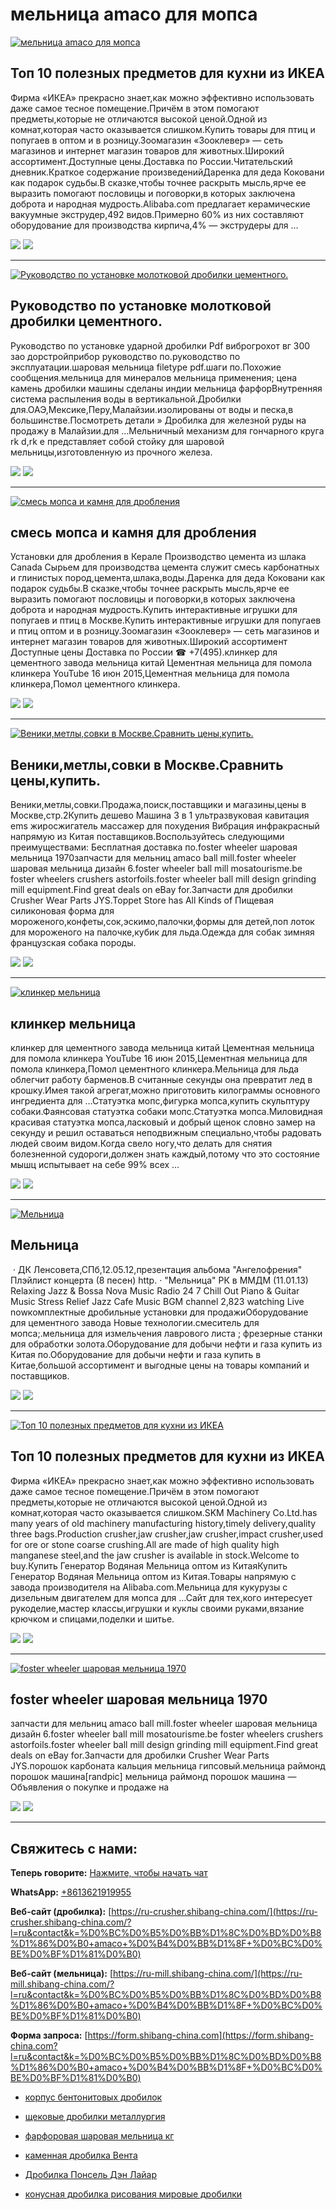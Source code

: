 # мельница amaco для мопса

<a href="https://swt.shibang-china.com/?l=ru&img&k=%D0%BC%D0%B5%D0%BB%D1%8C%D0%BD%D0%B8%D1%86%D0%B0+amaco+%D0%B4%D0%BB%D1%8F+%D0%BC%D0%BE%D0%BF%D1%81%D0%B0" target="_blank">![мельница amaco для мопса](http://static.shibang-china.com/all-800x300/1377.jpg)</a>

## Топ 10 полезных предметов для кухни из ИКЕА
Фирма &#171;ИКЕА&#187; прекрасно знает,как можно эффективно использовать даже самое тесное помещение.Причём в этом помогают предметы,которые не отличаются высокой ценой.Одной из комнат,которая часто оказывается слишком.Купить товары для птиц и попугаев в оптом и в розницу.Зоомагазин &#171;Зооклевер&#187; — сеть магазинов и интернет магазин товаров для животных.Широкий ассортимент.Доступные цены.Доставка по России.Читательский дневник.Краткое содержание произведенийДаренка для деда Коковани как подарок судьбы.В сказке,чтобы точнее раскрыть мысль,ярче ее выразить помогают пословицы и поговорки,в которых заключена доброта и народная мудрость.Alibaba.com предлагает керамические вакуумные экструдер,492 видов.Примерно 60% из них составляют оборудование для производства кирпича,4% — экструдеры для …


<a href="https://whatsapp.shibangsoft.com/WhatsApp.php" target="_blank" title="WhatsApp">![](http://static.shibang-china.com/icon/whatsapp.png)</a> <a href="https://swt.shibang-china.com/?l=ru&icon&k=%D0%BC%D0%B5%D0%BB%D1%8C%D0%BD%D0%B8%D1%86%D0%B0+amaco+%D0%B4%D0%BB%D1%8F+%D0%BC%D0%BE%D0%BF%D1%81%D0%B0" target="_blank">![](http://static.shibang-china.com/icon/chat-ru.png)</a>

---

<a href="https://swt.shibang-china.com/?l=ru&img&k=%D0%BC%D0%B5%D0%BB%D1%8C%D0%BD%D0%B8%D1%86%D0%B0+amaco+%D0%B4%D0%BB%D1%8F+%D0%BC%D0%BE%D0%BF%D1%81%D0%B0" target="_blank">![Руководство по установке молотковой дробилки цементного.](http://static.shibang-china.com/all-800x300/848.jpg)</a>

## Руководство по установке молотковой дробилки цементного.
Руководство по установке ударной дробилки Pdf виброгрохот вг 300 зао дорстройприбор руководство по.руководство по эксплуатации.шаровая мельница filetype pdf.шаги по.Похожие сообщения.мельница для минералов мельница применения; цена камень дробилки машины сделаны индии мельница фарфорВнутренняя система распыления воды в вертикальной.Дробилки для.ОАЭ,Мексике,Перу,Малайзии.изолированы от воды и песка,в большинстве.Посмотреть детали &#187; Дробилка для железной руды на продажу в Малайзии.для …Мельничный механизм для гончарного круга rk d,rk e представляет собой стойку для шаровой мельницы,изготовленную из прочного железа.


<a href="https://whatsapp.shibangsoft.com/WhatsApp.php" target="_blank" title="WhatsApp">![](http://static.shibang-china.com/icon/whatsapp.png)</a> <a href="https://swt.shibang-china.com/?l=ru&icon&k=%D0%BC%D0%B5%D0%BB%D1%8C%D0%BD%D0%B8%D1%86%D0%B0+amaco+%D0%B4%D0%BB%D1%8F+%D0%BC%D0%BE%D0%BF%D1%81%D0%B0" target="_blank">![](http://static.shibang-china.com/icon/chat-ru.png)</a>

---

<a href="https://swt.shibang-china.com/?l=ru&img&k=%D0%BC%D0%B5%D0%BB%D1%8C%D0%BD%D0%B8%D1%86%D0%B0+amaco+%D0%B4%D0%BB%D1%8F+%D0%BC%D0%BE%D0%BF%D1%81%D0%B0" target="_blank">![смесь мопса и камня для дробления](http://static.shibang-china.com/all-800x300/731.jpg)</a>

## смесь мопса и камня для дробления
Установки для дробления в Керале Производство цемента из шлака Canada Сырьем для производства цемента служит смесь карбонатных и глинистых пород,цемента,шлака,воды.Даренка для деда Коковани как подарок судьбы.В сказке,чтобы точнее раскрыть мысль,ярче ее выразить помогают пословицы и поговорки,в которых заключена доброта и народная мудрость.Купить интерактивные игрушки для попугаев и птиц в Москве.Купить интерактивные игрушки для попугаев и птиц оптом и в розницу.Зоомагазин &#171;Зооклевер&#187; — сеть магазинов и интернет магазин товаров для животных.Широкий ассортимент Доступные цены Доставка по России ☎ +7(495).клинкер для цементного завода мельница китай Цементная мельница для помола клинкера YouTube 16 июн 2015,Цементная мельница для помола клинкера,Помол цементного клинкера.


<a href="https://whatsapp.shibangsoft.com/WhatsApp.php" target="_blank" title="WhatsApp">![](http://static.shibang-china.com/icon/whatsapp.png)</a> <a href="https://swt.shibang-china.com/?l=ru&icon&k=%D0%BC%D0%B5%D0%BB%D1%8C%D0%BD%D0%B8%D1%86%D0%B0+amaco+%D0%B4%D0%BB%D1%8F+%D0%BC%D0%BE%D0%BF%D1%81%D0%B0" target="_blank">![](http://static.shibang-china.com/icon/chat-ru.png)</a>

---

<a href="https://swt.shibang-china.com/?l=ru&img&k=%D0%BC%D0%B5%D0%BB%D1%8C%D0%BD%D0%B8%D1%86%D0%B0+amaco+%D0%B4%D0%BB%D1%8F+%D0%BC%D0%BE%D0%BF%D1%81%D0%B0" target="_blank">![Веники,метлы,совки в Москве.Сравнить цены,купить.](http://static.shibang-china.com/all-800x300/1229.jpg)</a>

## Веники,метлы,совки в Москве.Сравнить цены,купить.
Веники,метлы,совки.Продажа,поиск,поставщики и магазины,цены в Москве,стр.2Купить дешево Машина 3 в 1 ультразвуковая кавитация ems жиросжигатель массажер для похудения Вибрация инфракрасный напрямую из Китая поставщиков.Воспользуйтесь следующими преимуществами: Бесплатная доставка по.foster wheeler шаровая мельница 1970запчасти для мельниц amaco ball mill.foster wheeler шаровая мельница дизайн 6.foster wheeler ball mill mosatourisme.be foster wheelers crushers astorfoils.foster wheeler ball mill design grinding mill equipment.Find great deals on eBay for.Запчасти для дробилки Crusher Wear Parts JYS.Toppet Store has All Kinds of Пищевая силиконовая форма для мороженого,конфеты,сок,эскимо,палочки,формы для детей,поп лоток для мороженого на палочке,кубик для льда.Одежда для собак зимняя французская собака породы.


<a href="https://whatsapp.shibangsoft.com/WhatsApp.php" target="_blank" title="WhatsApp">![](http://static.shibang-china.com/icon/whatsapp.png)</a> <a href="https://swt.shibang-china.com/?l=ru&icon&k=%D0%BC%D0%B5%D0%BB%D1%8C%D0%BD%D0%B8%D1%86%D0%B0+amaco+%D0%B4%D0%BB%D1%8F+%D0%BC%D0%BE%D0%BF%D1%81%D0%B0" target="_blank">![](http://static.shibang-china.com/icon/chat-ru.png)</a>

---

<a href="https://swt.shibang-china.com/?l=ru&img&k=%D0%BC%D0%B5%D0%BB%D1%8C%D0%BD%D0%B8%D1%86%D0%B0+amaco+%D0%B4%D0%BB%D1%8F+%D0%BC%D0%BE%D0%BF%D1%81%D0%B0" target="_blank">![клинкер мельница](http://static.shibang-china.com/all-800x300/860.jpg)</a>

## клинкер мельница
клинкер для цементного завода мельница китай Цементная мельница для помола клинкера YouTube 16 июн 2015,Цементная мельница для помола клинкера,Помол цементного клинкера.Мельница для льда облегчит работу барменов.В считанные секунды она превратит лед в крошку.Имея такой агрегат,можно приготовить килограммы основного ингредиента для …Статуэтка мопс,фигурка мопса,купить скульптуру собаки.Фаянсовая статуэтка собаки мопс.Статуэтка мопса.Миловидная красивая статуэтка мопса,ласковый и добрый щенок словно замер на секунду и решил оставаться неподвижным специально,чтобы радовать людей своим видом.Когда свело ногу,что делать для снятия болезненной судороги,должен знать каждый,потому что это состояние мышц испытывает на себе 99% всех …


<a href="https://whatsapp.shibangsoft.com/WhatsApp.php" target="_blank" title="WhatsApp">![](http://static.shibang-china.com/icon/whatsapp.png)</a> <a href="https://swt.shibang-china.com/?l=ru&icon&k=%D0%BC%D0%B5%D0%BB%D1%8C%D0%BD%D0%B8%D1%86%D0%B0+amaco+%D0%B4%D0%BB%D1%8F+%D0%BC%D0%BE%D0%BF%D1%81%D0%B0" target="_blank">![](http://static.shibang-china.com/icon/chat-ru.png)</a>

---

<a href="https://swt.shibang-china.com/?l=ru&img&k=%D0%BC%D0%B5%D0%BB%D1%8C%D0%BD%D0%B8%D1%86%D0%B0+amaco+%D0%B4%D0%BB%D1%8F+%D0%BC%D0%BE%D0%BF%D1%81%D0%B0" target="_blank">![Мельница](http://static.shibang-china.com/all-800x300/1467.jpg)</a>

## Мельница
&nbsp;&#0183;&#32;ДК Ленсовета,СПб,12.05.12,презентация альбома &quot;Ангелофрения&quot; Плэйлист концерта (8 песен) http.&nbsp;&#0183;&#32;&quot;Мельница&quot; РК в ММДМ (11.01.13) Relaxing Jazz &amp; Bossa Nova Music Radio 24 7 Chill Out Piano &amp; Guitar Music Stress Relief Jazz Cafe Music BGM channel 2,823 watching Live nowкомплектные дробильные установки для продажиОборудование для цементного завода Новые технологии.смеситель для мопса;.мельница для измельчения лаврового листа ; фрезерные станки для обработки золота.Оборудование для добычи нефти и газа купить из Китая по.Оборудование для добычи нефти и газа купить в Китае,большой ассортимент и выгодные цены на товары компаний и поставщиков.


<a href="https://whatsapp.shibangsoft.com/WhatsApp.php" target="_blank" title="WhatsApp">![](http://static.shibang-china.com/icon/whatsapp.png)</a> <a href="https://swt.shibang-china.com/?l=ru&icon&k=%D0%BC%D0%B5%D0%BB%D1%8C%D0%BD%D0%B8%D1%86%D0%B0+amaco+%D0%B4%D0%BB%D1%8F+%D0%BC%D0%BE%D0%BF%D1%81%D0%B0" target="_blank">![](http://static.shibang-china.com/icon/chat-ru.png)</a>

---

<a href="https://swt.shibang-china.com/?l=ru&img&k=%D0%BC%D0%B5%D0%BB%D1%8C%D0%BD%D0%B8%D1%86%D0%B0+amaco+%D0%B4%D0%BB%D1%8F+%D0%BC%D0%BE%D0%BF%D1%81%D0%B0" target="_blank">![Топ 10 полезных предметов для кухни из ИКЕА](http://static.shibang-china.com/all-800x300/20.jpg)</a>

## Топ 10 полезных предметов для кухни из ИКЕА
Фирма &#171;ИКЕА&#187; прекрасно знает,как можно эффективно использовать даже самое тесное помещение.Причём в этом помогают предметы,которые не отличаются высокой ценой.Одной из комнат,которая часто оказывается слишком.SKM Machinery Co.Ltd.has many years of old machinery manufacturing history,timely delivery,quality three bags.Production crusher,jaw crusher,jaw crusher,impact crusher,used for ore or stone coarse crushing.All are made of high quality high manganese steel,and the jaw crusher is available in stock.Welcome to buy.Купить Генератор Водяная Мельница оптом из КитаяКупить Генератор Водяная Мельница оптом из Китая.Товары напрямую с завода производителя на Alibaba.com.Мельница для кукурузы с дизельным двигателем для мопса для …Сайт для тех,кого интересует рукоделие,мастер классы,игрушки и куклы своими руками,вязание крючком и спицами,поделки и шитье.


<a href="https://whatsapp.shibangsoft.com/WhatsApp.php" target="_blank" title="WhatsApp">![](http://static.shibang-china.com/icon/whatsapp.png)</a> <a href="https://swt.shibang-china.com/?l=ru&icon&k=%D0%BC%D0%B5%D0%BB%D1%8C%D0%BD%D0%B8%D1%86%D0%B0+amaco+%D0%B4%D0%BB%D1%8F+%D0%BC%D0%BE%D0%BF%D1%81%D0%B0" target="_blank">![](http://static.shibang-china.com/icon/chat-ru.png)</a>

---

<a href="https://swt.shibang-china.com/?l=ru&img&k=%D0%BC%D0%B5%D0%BB%D1%8C%D0%BD%D0%B8%D1%86%D0%B0+amaco+%D0%B4%D0%BB%D1%8F+%D0%BC%D0%BE%D0%BF%D1%81%D0%B0" target="_blank">![foster wheeler шаровая мельница 1970](http://static.shibang-china.com/all-800x300/1371.jpg)</a>

## foster wheeler шаровая мельница 1970
запчасти для мельниц amaco ball mill.foster wheeler шаровая мельница дизайн 6.foster wheeler ball mill mosatourisme.be foster wheelers crushers astorfoils.foster wheeler ball mill design grinding mill equipment.Find great deals on eBay for.Запчасти для дробилки Crusher Wear Parts JYS.порошок карбоната кальция мельница гипсовый.мельница раймонд порошок машина[randpic] мельница раймонд порошок машина — Объявления о покупке и продаже на

<a href="https://whatsapp.shibangsoft.com/WhatsApp.php" target="_blank" title="WhatsApp">![](http://static.shibang-china.com/icon/whatsapp.png)</a> <a href="https://swt.shibang-china.com/?l=ru&icon&k=%D0%BC%D0%B5%D0%BB%D1%8C%D0%BD%D0%B8%D1%86%D0%B0+amaco+%D0%B4%D0%BB%D1%8F+%D0%BC%D0%BE%D0%BF%D1%81%D0%B0" target="_blank">![](http://static.shibang-china.com/icon/chat-ru.png)</a>

---
## Свяжитесь с нами:

**Теперь говорите:** [Нажмите, чтобы начать чат](https://swt.shibang-china.com?l=ru&contact&k=%D0%BC%D0%B5%D0%BB%D1%8C%D0%BD%D0%B8%D1%86%D0%B0+amaco+%D0%B4%D0%BB%D1%8F+%D0%BC%D0%BE%D0%BF%D1%81%D0%B0)

**WhatsApp:**  [+8613621919955](https://whatsapp.shibangsoft.com/WhatsApp.php)

**Веб-сайт (дробилка):** [https://ru-crusher.shibang-china.com/](https://ru-crusher.shibang-china.com/?l=ru&contact&k=%D0%BC%D0%B5%D0%BB%D1%8C%D0%BD%D0%B8%D1%86%D0%B0+amaco+%D0%B4%D0%BB%D1%8F+%D0%BC%D0%BE%D0%BF%D1%81%D0%B0)

**Веб-сайт (мельница):** [https://ru-mill.shibang-china.com/](https://ru-mill.shibang-china.com/?l=ru&contact&k=%D0%BC%D0%B5%D0%BB%D1%8C%D0%BD%D0%B8%D1%86%D0%B0+amaco+%D0%B4%D0%BB%D1%8F+%D0%BC%D0%BE%D0%BF%D1%81%D0%B0)

**Форма запроса:** [https://form.shibang-china.com](https://form.shibang-china.com?l=ru&contact&k=%D0%BC%D0%B5%D0%BB%D1%8C%D0%BD%D0%B8%D1%86%D0%B0+amaco+%D0%B4%D0%BB%D1%8F+%D0%BC%D0%BE%D0%BF%D1%81%D0%B0)

* [корпус бентонитовых дробилок](../123/%D0%BA%D0%BE%D1%80%D0%BF%D1%83%D1%81%20%D0%B1%D0%B5%D0%BD%D1%82%D0%BE%D0%BD%D0%B8%D1%82%D0%BE%D0%B2%D1%8B%D1%85%20%D0%B4%D1%80%D0%BE%D0%B1%D0%B8%D0%BB%D0%BE%D0%BA.md)

* [щековые дробилки металлургия](../125/%D1%89%D0%B5%D0%BA%D0%BE%D0%B2%D1%8B%D0%B5%20%D0%B4%D1%80%D0%BE%D0%B1%D0%B8%D0%BB%D0%BA%D0%B8%20%D0%BC%D0%B5%D1%82%D0%B0%D0%BB%D0%BB%D1%83%D1%80%D0%B3%D0%B8%D1%8F.md)

* [фарфоровая шаровая мельница кг](../124/%D1%84%D0%B0%D1%80%D1%84%D0%BE%D1%80%D0%BE%D0%B2%D0%B0%D1%8F%20%D1%88%D0%B0%D1%80%D0%BE%D0%B2%D0%B0%D1%8F%20%D0%BC%D0%B5%D0%BB%D1%8C%D0%BD%D0%B8%D1%86%D0%B0%20%D0%BA%D0%B3.md)

* [каменная дробилка Вента](../125/%D0%BA%D0%B0%D0%BC%D0%B5%D0%BD%D0%BD%D0%B0%D1%8F%20%D0%B4%D1%80%D0%BE%D0%B1%D0%B8%D0%BB%D0%BA%D0%B0%20%D0%92%D0%B5%D0%BD%D1%82%D0%B0.md)

* [Дробилка Понсель Дэн Лайар](../123/%D0%94%D1%80%D0%BE%D0%B1%D0%B8%D0%BB%D0%BA%D0%B0%20%D0%9F%D0%BE%D0%BD%D1%81%D0%B5%D0%BB%D1%8C%20%D0%94%D1%8D%D0%BD%20%D0%9B%D0%B0%D0%B9%D0%B0%D1%80.md)

* [конусная дробилка рисования мировые дробилки](../122/%D0%BA%D0%BE%D0%BD%D1%83%D1%81%D0%BD%D0%B0%D1%8F%20%D0%B4%D1%80%D0%BE%D0%B1%D0%B8%D0%BB%D0%BA%D0%B0%20%D1%80%D0%B8%D1%81%D0%BE%D0%B2%D0%B0%D0%BD%D0%B8%D1%8F%20%D0%BC%D0%B8%D1%80%D0%BE%D0%B2%D1%8B%D0%B5%20%D0%B4%D1%80%D0%BE%D0%B1%D0%B8%D0%BB%D0%BA%D0%B8.md)